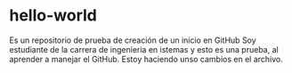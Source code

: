 # hello-world
Es un repositorio de prueba de creación de un inicio en GitHub
Soy estudiante de la carrera de ingenieria en istemas y esto es una prueba, al aprender a manejar el GitHub.
Estoy haciendo unso cambios en el archivo.
